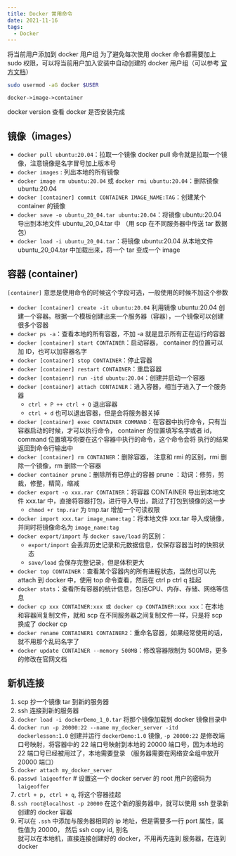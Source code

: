 ```yaml
---
title: Docker 常用命令
date: 2021-11-16
tags:
  - Docker
---
```


将当前用户添加到 docker 用户组
为了避免每次使用 docker 命令都需要加上 sudo 权限，可以将当前用户加入安装中自动创建的 docker 用户组（可以参考 [官方文档](https://docs.docker.com/engine/install/linux-postinstall/)）

``` sh
sudo usermod -aG docker $USER
```

`docker->image->container`

docker version 查看 docker 是否安装完成

## 镜像（images）

- `docker pull ubuntu:20.04`：拉取一个镜像 docker pull 命令就是拉取一个镜像，注意镜像是名字冒号加上版本号
- `docker images` : 列出本地的所有镜像
- `docker image rm ubuntu:20.04` 或 `docker rmi ubuntu:20.04`：删除镜像 ubuntu:20.04
- `docker [container] commit CONTAINER IMAGE_NAME:TAG`：创建某个 container  的镜像
- `docker save -o ubuntu_20_04.tar ubuntu:20.04`：将镜像 ubuntu:20.04 导出到本地文件 ubuntu_20_04.tar 中 （用 scp 在不同服务器中传送 tar 数据包）
- `docker load -i ubuntu_20_04.tar`：将镜像 ubuntu:20.04 从本地文件 ubuntu_20_04.tar 中加载出来，将一个 tar 变成一个 image

## 容器 (container)

`[container]` 意思是使用命令的时候这个字段可选，一般使用的时候不加这个参数

- `docker [container] create -it ubuntu:20.04` 利用镜像 ubuntu:20.04 创建一个容器。根据一个模板创建出来一个服务器（容器），一个镜像可以创建很多个容器
- `docker ps -a`：查看本地的所有容器，不加 -a 就是显示所有正在运行的容器
- `docker [container] start CONTAINER`：启动容器， container 的位置可以加 ID，也可以加容器名字
- `docker [container] stop CONTAINER`：停止容器
- `docker [container] restart CONTAINER`：重启容器
- `docker [contaienr] run -itd ubuntu:20.04`：创建并启动一个容器
- `docker [container] attach CONTAINER`：进入容器，相当于进入了一个服务器
  - `ctrl + P ++ ctrl + Q` 退出容器
  - `ctrl + d` 也可以退出容器，但是会将服务器关掉
- `docker [container] exec CONTAINER COMMAND`：在容器中执行命令，只有当容器启动的时候，才可以执行命令， container 的位置填写名字或者 id，command 位置填写你要在这个容器中执行的命令，这个命令会将 执行的结果返回到命令行输出中
- `docker [container] rm CONTAINER`：删除容器， 注意和 rmi 的区别，rmi 删除一个镜像，rm 删除一个容器
- `docker container prune`：删除所有已停止的容器 prune ：动词：修剪，剪裁，修整，精简，缩减
- `docker export -o xxx.rar CONTAINER`：将容器 CONTAINER 导出到本地文件 xxx.tar 中，直接将容器打包，进行导入导出，跳过了打包到镜像的这一步
  - `chmod +r tmp.rar` 为 tmp.tar 增加一个可读权限
- `docker import xxx.tar image_name:tag`：将本地文件 xxx.tar 导入成镜像，并同时将镜像命名为 `image_name:tag`
- `docker export/import` 与 `docker save/load` 的区别：
  - `export/import` 会丢弃历史记录和元数据信息，仅保存容器当时的快照状态
  - `save/load` 会保存完整记录，但是体积更大
- `docker top CONTAINER`：查看某个容器内的所有进程状态，当然也可以先 attach 到 docker 中，使用 top 命令查看，然后在 ctrl p ctrl q 挂起
- `docker stats`：查看所有容器的统计信息，包括CPU、内存、存储、网络等信息
- `docker cp xxx CONTAINER:xxx 或 docker cp CONTAINER:xxx xxx`：在本地和容器间复制文件，就和 scp 在不同服务器之间复制文件一样，只是将 scp 换成了 docker cp
- `docker rename CONTAINER1 CONTAINER2`：重命名容器，如果经常使用的话，就不用那个乱码名字了
- `docker update CONTAINER --memory 500MB`：修改容器限制为 500MB，更多的修改在官网文档

## 新机连接

1. scp 抄一个镜像 tar 到新的服务器
2. ssh 连接到新的服务器
3. `docker load -i dockerDemo_1_0.tar` 将那个镜像加载到 docker 镜像目录中
4. `docker run -p 20000:22 --name my_docker_server -itd dockerlesson:1.0`  创建并运行 `dockerDemo:1.0` 镜像, `-p 20000:22` 是修改端口号映射，将容器中的 22 端口号映射到本地的 20000 端口号，因为本地的 22 端口号已经被用过了，本地需要登录 （服务器需要在网络安全组中放开 20000 端口）
5. `docker attach my_docker_server`
6. `passwd laigeoffer` # 设置这一个 docker server 的 root 用户的密码为 `laigeoffer`
7. `ctrl + p, ctrl + q`, 将这个容器挂起
8. `ssh root@localhost -p 20000` 在这个新的服务器中，就可以使用 ssh 登录新创建的 docker 容器
9. 可以在 `.ssh` 中添加与服务器相同的 ip 地址，但是需要多一行 port 属性，属性值为 20000， 然后 ssh copy id, 别名  
   就可以在本地机，直接连接创建好的 docker，不用再先连到 服务器，在连到 docker
